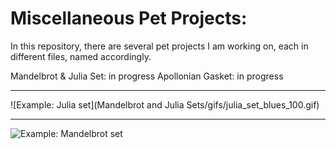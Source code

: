 # Miscellaneous Pet Projects:



In this repository, there are several pet projects I am working on, each in different files, named accordingly.

Mandelbrot & Julia Set: in progress
Apollonian Gasket: in progress

---



![Example: Julia set](Mandelbrot and Julia Sets/gifs/julia_set_blues_100.gif)


---

![Example: Mandelbrot set](mandelbrot_set_rdbu_100.gif)

